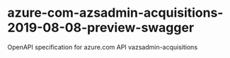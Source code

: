 # azure-com-azsadmin-acquisitions-2019-08-08-preview-swagger
OpenAPI specification for azure.com API vazsadmin-acquisitions
